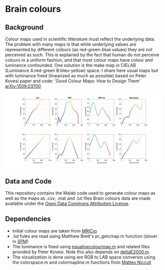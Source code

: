 # Brain colours

## Background

Colour maps used in scientific litterature must reflect the underlying data. The problem with many maps is that while underlying values are represented by different colours (as red-green-blue values) they are not perceived as such. This is explained by the fact that human do not perceive colours in a uniform fashion, and that most colour maps have colour and luminance confounded. One solution is the make map in CIELAB (Luminance A:red-green B:bleu-yellow) space. I share here usual maps but with luminance fixed (linearized as much as possible) based on Peter Kovesi paper and code: 'Good Colour Maps: How to Design Them' [arXiv:1509.03700](https://arxiv.org/abs/1509.03700)

![alt text](https://github.com/CPernet/brain_colours/blob/master/examples.jpg)

## Data and Code

This repository contains the Malab code used to generate colour maps as well as the maps as .csv, .mat and .lut files
Brain colours data are made available under the [Open Data Commons Attribution License](http://opendatacommons.org/licenses/by/1.0).

## Dependencies

- Initial colour maps are taken from [MRICro](https://www.nitrc.org/projects/mricron)
- .lut fules are read using Matthew Brett's pr_getcmap.m function (slover in [SPM](https://www.fil.ion.ucl.ac.uk/spm/))
- The luminance is fixed using [equalisecolourmap.m](https://www.peterkovesi.com/matlabfns/index.html#colour) and related files provided by Peter Kovesi. Note this also depends on [deltaE2000.m](http://www2.ece.rochester.edu/~gsharma/ciede2000/).
- The vizualization is done using are RGB to LAB space converion using the colorspace.m and colormapline.m functions from [Matteo Niccoli](https://mycarta.wordpress.com/2012/05/12/the-rainbow-is-dead-long-live-the-rainbow-part-1/)
